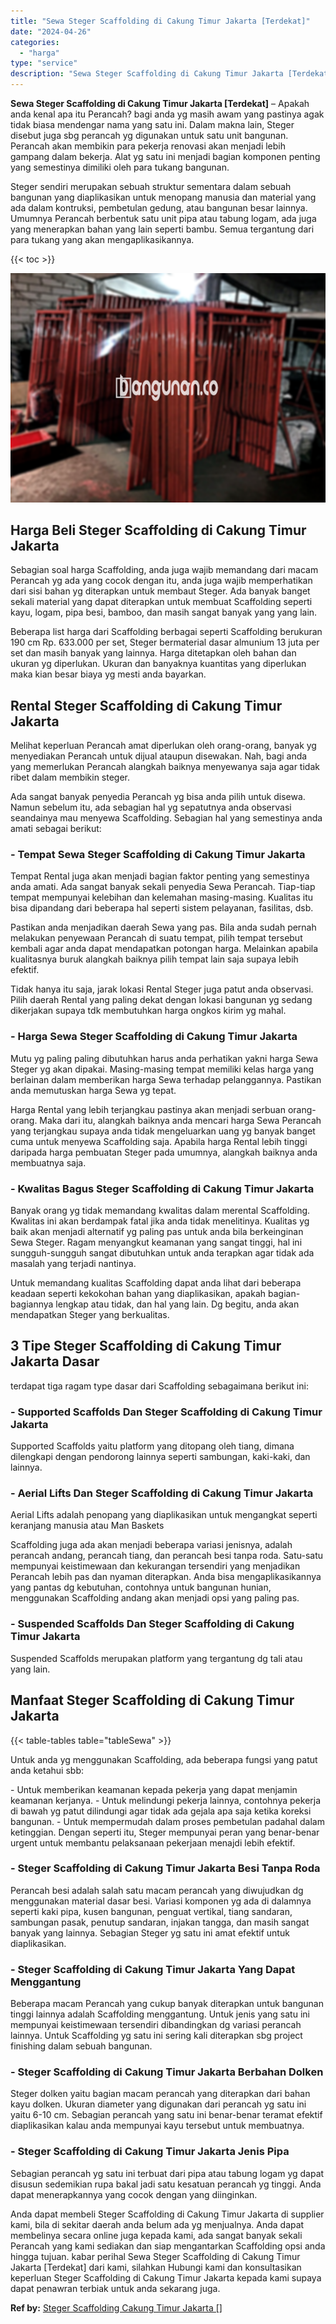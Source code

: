 ```yaml
---
title: "Sewa Steger Scaffolding di Cakung Timur Jakarta [Terdekat]"
date: "2024-04-26"
categories: 
  - "harga"
type: "service"
description: "Sewa Steger Scaffolding di Cakung Timur Jakarta [Terdekat]. Anda dapat membeli Steger Scaffolding di Cakung Timur Jakarta di supplier kami, bila di sekitar d..."
---
```


**Sewa Steger Scaffolding di Cakung Timur Jakarta \[Terdekat\]** – Apakah anda kenal apa itu Perancah? bagi anda yg masih awam yang pastinya agak tidak biasa mendengar nama yang satu ini. Dalam makna lain, Steger disebut juga sbg perancah yg digunakan untuk satu unit bangunan. Perancah akan membikin para pekerja renovasi akan menjadi lebih gampang dalam bekerja. Alat yg satu ini menjadi bagian komponen penting yang semestinya dimiliki oleh para tukang bangunan.

Steger sendiri merupakan sebuah struktur sementara dalam sebuah bangunan yang diaplikasikan untuk menopang manusia dan material yang ada dalam kontruksi, pembetulan gedung, atau bangunan besar lainnya. Umumnya Perancah berbentuk satu unit pipa atau tabung logam, ada juga yang menerapkan bahan yang lain seperti bambu. Semua tergantung dari para tukang yang akan mengaplikasikannya.

{{< toc >}}

![Sewa Steger Scaffolding di Cakung Timur Jakarta [Terdekat]](/images/sewa-scaffolding-steger-05.png)

## Harga Beli Steger Scaffolding di Cakung Timur Jakarta

Sebagian soal harga Scaffolding, anda juga wajib memandang dari macam Perancah yg ada yang cocok dengan itu, anda juga wajib memperhatikan dari sisi bahan yg diterapkan untuk membaut Steger. Ada banyak banget sekali material yang dapat diterapkan untuk membuat Scaffolding seperti kayu, logam, pipa besi, bamboo, dan masih sangat banyak yang yang lain.

Beberapa list harga dari Scaffolding berbagai seperti Scaffolding berukuran 190 cm Rp. 633.000 per set, Steger bermaterial dasar almunium 13 juta per set dan masih banyak yang lainnya. Harga ditetapkan oleh bahan dan ukuran yg diperlukan. Ukuran dan banyaknya kuantitas yang diperlukan maka kian besar biaya yg mesti anda bayarkan.

## Rental Steger Scaffolding di Cakung Timur Jakarta

Melihat keperluan Perancah amat diperlukan oleh orang-orang, banyak yg menyediakan Perancah untuk dijual ataupun disewakan. Nah, bagi anda yang memerlukan Perancah alangkah baiknya menyewanya saja agar tidak ribet dalam membikin steger.

Ada sangat banyak penyedia Perancah yg bisa anda pilih untuk disewa. Namun sebelum itu, ada sebagian hal yg sepatutnya anda observasi seandainya mau menyewa Scaffolding. Sebagian hal yang semestinya anda amati sebagai berikut:

### \- Tempat Sewa Steger Scaffolding di Cakung Timur Jakarta

Tempat Rental juga akan menjadi bagian faktor penting yang semestinya anda amati. Ada sangat banyak sekali penyedia Sewa Perancah. Tiap-tiap tempat mempunyai kelebihan dan kelemahan masing-masing. Kualitas itu bisa dipandang dari beberapa hal seperti sistem pelayanan, fasilitas, dsb.

Pastikan anda menjadikan daerah Sewa yang pas. Bila anda sudah pernah melakukan penyewaan Perancah di suatu tempat, pilih tempat tersebut kembali agar anda dapat mendapatkan potongan harga. Melainkan apabila kualitasnya buruk alangkah baiknya pilih tempat lain saja supaya lebih efektif.

Tidak hanya itu saja, jarak lokasi Rental Steger juga patut anda observasi. Pilih daerah Rental yang paling dekat dengan lokasi bangunan yg sedang dikerjakan supaya tdk membutuhkan harga ongkos kirim yg mahal.

### \- Harga Sewa Steger Scaffolding di Cakung Timur Jakarta

Mutu yg paling paling dibutuhkan harus anda perhatikan yakni harga Sewa Steger yg akan dipakai. Masing-masing tempat memiliki kelas harga yang berlainan dalam memberikan harga Sewa terhadap pelanggannya. Pastikan anda memutuskan harga Sewa yg tepat.

Harga Rental yang lebih terjangkau pastinya akan menjadi serbuan orang-orang. Maka dari itu, alangkah baiknya anda mencari harga Sewa Perancah yang terjangkau supaya anda tidak mengeluarkan uang yg banyak banget cuma untuk menyewa Scaffolding saja. Apabila harga Rental lebih tinggi daripada harga pembuatan Steger pada umumnya, alangkah baiknya anda membuatnya saja.

### \- Kwalitas Bagus Steger Scaffolding di Cakung Timur Jakarta

Banyak orang yg tidak memandang kwalitas dalam merental Scaffolding. Kwalitas ini akan berdampak fatal jika anda tidak menelitinya. Kualitas yg baik akan menjadi alternatif yg paling pas untuk anda bila berkeinginan Sewa Steger. Ragam menyangkut keamanan yang sangat tinggi, hal ini sungguh-sungguh sangat dibutuhkan untuk anda terapkan agar tidak ada masalah yang terjadi nantinya.

Untuk memandang kualitas Scaffolding dapat anda lihat dari beberapa keadaan seperti kekokohan bahan yang diaplikasikan, apakah bagian-bagiannya lengkap atau tidak, dan hal yang lain. Dg begitu, anda akan mendapatkan Steger yang berkualitas.

## 3 Tipe Steger Scaffolding di Cakung Timur Jakarta Dasar

terdapat tiga ragam type dasar dari Scaffolding sebagaimana berikut ini:

### \- Supported Scaffolds Dan Steger Scaffolding di Cakung Timur Jakarta

Supported Scaffolds yaitu platform yang ditopang oleh tiang, dimana dilengkapi dengan pendorong lainnya seperti sambungan, kaki-kaki, dan lainnya.

### \- Aerial Lifts Dan Steger Scaffolding di Cakung Timur Jakarta

Aerial Lifts adalah penopang yang diaplikasikan untuk mengangkat seperti keranjang manusia atau Man Baskets

Scaffolding juga ada akan menjadi beberapa variasi jenisnya, adalah perancah andang, perancah tiang, dan perancah besi tanpa roda. Satu-satu mempunyai keistimewaan dan kekurangan tersendiri yang menjadikan Perancah lebih pas dan nyaman diterapkan. Anda bisa mengaplikasikannya yang pantas dg kebutuhan, contohnya untuk bangunan hunian, menggunakan Scaffolding andang akan menjadi opsi yang paling pas.

### \- Suspended Scaffolds Dan Steger Scaffolding di Cakung Timur Jakarta

Suspended Scaffolds merupakan platform yang tergantung dg tali atau yang lain.

## Manfaat Steger Scaffolding di Cakung Timur Jakarta

{{< table-tables table="tableSewa" >}}

Untuk anda yg menggunakan Scaffolding, ada beberapa fungsi yang patut anda ketahui sbb:

\- Untuk memberikan keamanan kepada pekerja yang dapat menjamin keamanan kerjanya. - Untuk melindungi pekerja lainnya, contohnya pekerja di bawah yg patut dilindungi agar tidak ada gejala apa saja ketika koreksi bangunan. - Untuk mempermudah dalam proses pembetulan padahal dalam ketinggian. Dengan seperti itu, Steger mempunyai peran yang benar-benar urgent untuk membantu pelaksanaan pekerjaan menajdi lebih efektif.

### \- Steger Scaffolding di Cakung Timur Jakarta Besi Tanpa Roda

Perancah besi adalah salah satu macam perancah yang diwujudkan dg menggunakan material dasar besi. Variasi komponen yg ada di dalamnya seperti kaki pipa, kusen bangunan, penguat vertikal, tiang sandaran, sambungan pasak, penutup sandaran, injakan tangga, dan masih sangat banyak yang lainnya. Sebagian Steger yg satu ini amat efektif untuk diaplikasikan.

### \- Steger Scaffolding di Cakung Timur Jakarta Yang Dapat Menggantung

Beberapa macam Perancah yang cukup banyak diterapkan untuk bangunan tinggi lainnya adalah Scaffolding menggantung. Untuk jenis yang satu ini mempunyai keistimewaan tersendiri dibandingkan dg variasi perancah lainnya. Untuk Scaffolding yg satu ini sering kali diterapkan sbg project finishing dalam sebuah bangunan.

### \- Steger Scaffolding di Cakung Timur Jakarta Berbahan Dolken

Steger dolken yaitu bagian macam perancah yang diterapkan dari bahan kayu dolken. Ukuran diameter yang digunakan dari perancah yg satu ini yaitu 6-10 cm. Sebagian perancah yang satu ini benar-benar teramat efektif diaplikasikan kalau anda mempunyai kayu tersebut untuk membuatnya.

### \- Steger Scaffolding di Cakung Timur Jakarta Jenis Pipa

Sebagian perancah yg satu ini terbuat dari pipa atau tabung logam yg dapat disusun sedemikian rupa bakal jadi satu kesatuan perancah yg tinggi. Anda dapat menerapkannya yang cocok dengan yang diinginkan.

Anda dapat membeli Steger Scaffolding di Cakung Timur Jakarta di supplier kami, bila di sekitar daerah anda belum ada yg menjualnya. Anda dapat membelinya secara online juga kepada kami, ada sangat banyak sekali Perancah yang kami sediakan dan siap mengantarkan Scaffolding opsi anda hingga tujuan. kabar perihal Sewa Steger Scaffolding di Cakung Timur Jakarta \[Terdekat\] dari kami, silahkan Hubungi kami dan konsultasikan keperluan Steger Scaffolding di Cakung Timur Jakarta kepada kami supaya dapat penawran terbiak untuk anda sekarang juga.

**Ref by:** [Steger Scaffolding Cakung Timur Jakarta []](https://id.wikipedia.org/wiki/Steger)
